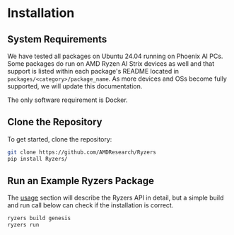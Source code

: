 # Installation

## System Requirements

We have tested all packages on Ubuntu 24.04 running on Phoenix AI PCs.  Some packages do run on AMD Ryzen AI Strix devices as well and that support is listed within each package's README located in `packages/<category>/package_name`.  As more devices and OSs become fully supported, we will update this documentation. 

The only software requirement is Docker.

## Clone the Repository

To get started, clone the repository:

```bash
git clone https://github.com/AMDResearch/Ryzers
pip install Ryzers/
```

## Run an Example Ryzers Package

The [usage](usage) section will describe the Ryzers API in detail, but a simple build and run call below can check if the installation is correct.

```sh
ryzers build genesis
ryzers run
```

